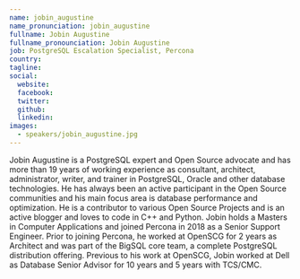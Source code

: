 ```yaml
---
name: jobin_augustine
name_pronunciation: jobin_augustine
fullname: Jobin Augustine
fullname_pronounciation: Jobin Augustine
job: PostgreSQL Escalation Specialist, Percona
country: 
tagline: 
social:
  website: 
  facebook:
  twitter: 
  github: 
  linkedin: 
images:
  - speakers/jobin_augustine.jpg
---
```


Jobin Augustine is a PostgreSQL expert and Open Source advocate and has more than 19 years of working experience as consultant, architect, administrator, writer, and trainer in PostgreSQL, Oracle and other database technologies. He has always been an active participant in the Open Source communities and his main focus area is database performance and optimization. He is a contributor to various Open Source Projects and is an active blogger and loves to code in C++ and Python. Jobin holds a Masters in Computer Applications and joined Percona in 2018 as a Senior Support Engineer. Prior to joining Percona, he worked at OpenSCG for 2 years as Architect and was part of the BigSQL core team, a complete PostgreSQL distribution offering. Previous to his work at OpenSCG, Jobin worked at Dell as Database Senior Advisor for 10 years and 5 years with TCS/CMC.